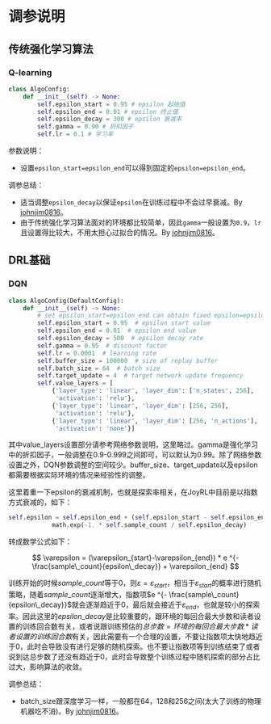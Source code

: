 # 调参说明

## 传统强化学习算法

### Q-learning

```python
class AlgoConfig:
    def __init__(self) -> None:
        self.epsilon_start = 0.95 # epsilon 起始值
        self.epsilon_end = 0.01 # epsilon 终止值
        self.epsilon_decay = 300 # epsilon 衰减率
        self.gamma = 0.90 # 折扣因子
        self.lr = 0.1 # 学习率
```
参数说明：

* 设置`epsilon_start=epsilon_end`可以得到固定的`epsilon=epsilon_end`。

调参总结：

* 适当调整`epsilon_decay`以保证`epsilon`在训练过程中不会过早衰减。By [johnjim0816](https://github.com/johnjim0816)。
* 由于传统强化学习算法面对的环境都比较简单，因此`gamma`一般设置为`0.9`，`lr`且设置得比较大，不用太担心过拟合的情况。By [johnjim0816](https://github.com/johnjim0816)。

## DRL基础

### DQN

```python
class AlgoConfig(DefaultConfig):
    def __init__(self) -> None:
        # set epsilon_start=epsilon_end can obtain fixed epsilon=epsilon_end
        self.epsilon_start = 0.95  # epsilon start value
        self.epsilon_end = 0.01  # epsilon end value
        self.epsilon_decay = 500  # epsilon decay rate
        self.gamma = 0.95  # discount factor
        self.lr = 0.0001  # learning rate
        self.buffer_size = 100000  # size of replay buffer
        self.batch_size = 64  # batch size
        self.target_update = 4  # target network update frequency
        self.value_layers = [
            {'layer_type': 'linear', 'layer_dim': ['n_states', 256],
             'activation': 'relu'},
            {'layer_type': 'linear', 'layer_dim': [256, 256],
             'activation': 'relu'},
            {'layer_type': 'linear', 'layer_dim': [256, 'n_actions'],
             'activation': 'none'}]
```
其中value_layers设置部分请参考网络参数说明，这里略过。gamma是强化学习中的折扣因子，一般调整在0.9-0.999之间即可，可以默认为0.99。除了网络参数设置之外，DQN参数调整的空间较少。buffer_size、target_update以及epsilon都需要根据实际环境的情况来经验性的调整。

这里着重一下epsilon的衰减机制，也就是探索率相关，在JoyRL中目前是以指数方式衰减的，如下：
```python
self.epsilon = self.epsilon_end + (self.epsilon_start - self.epsilon_end) * \
            math.exp(-1. * self.sample_count / self.epsilon_decay) 
```
转成数学公式如下：

$$
\varepsilon = (\varepsilon_{start}-\varepsilon_{end}) * e ^{- \frac{sample\_count}{epsilon\_decay}} + \varepsilon_{end}
$$

训练开始的时候$sample\_count$等于0，则$\varepsilon = \varepsilon_{start}$，相当于$\varepsilon_{start}$的概率进行随机策略，随着$sample\_count$逐渐增大，指数项$e ^{- \frac{sample\_count}{epsilon\_decay}}$就会逐渐趋近于0，最后就会接近于$\varepsilon_{end}$，也就是较小的探索率。因此这里的$epsilon\_decay$是比较重要的，跟环境的每回合最大步数和读者设置的训练回合数有关，或者说跟训练预估的$总步数=环境的每回合最大步数*读者设置的训练回合数$有关，因此需要有一个合理的设置，不要让指数项太快地趋近于0，此时会导致没有进行足够的随机探索。也不要让指数项等到训练结束了或者说到达总步数了还没有趋近于0，此时会导致整个训练过程中随机探索的部分占比过大，影响算法的收敛。

调参总结：

* batch_size跟深度学习一样，一般都在64，128和256之间(太大了训练的物理机器吃不消)。By [johnjim0816](https://github.com/johnjim0816)。